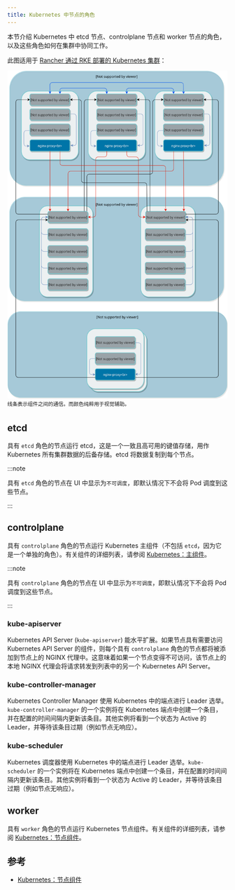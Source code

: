 ```yaml
---
title: Kubernetes 中节点的角色
---
```


本节介绍 Kubernetes 中 etcd 节点、controlplane 节点和 worker 节点的角色，以及这些角色如何在集群中协同工作。

此图适用于 [Rancher 通过 RKE 部署的 Kubernetes 集群](../launch-kubernetes-with-rancher.md)：

![集群图](/img/clusterdiagram.svg)<br/>
<sup>线条表示组件之间的通信。而颜色纯粹用于视觉辅助。</sup>

## etcd

具有 `etcd` 角色的节点运行 etcd，这是一个一致且高可用的键值存储，用作 Kubernetes 所有集群数据的后备存储。etcd 将数据复制到每个节点。

:::note

具有 `etcd` 角色的节点在 UI 中显示为`不可调度`，即默认情况下不会将 Pod 调度到这些节点。

:::

## controlplane

具有 `controlplane` 角色的节点运行 Kubernetes 主组件（不包括 `etcd`，因为它是一个单独的角色）。有关组件的详细列表，请参阅 [Kubernetes：主组件](https://kubernetes.io/docs/concepts/overview/components/#master-components)。

:::note

具有 `controlplane` 角色的节点在 UI 中显示为`不可调度`，即默认情况下不会将 Pod 调度到这些节点。

:::

### kube-apiserver

Kubernetes API Server (`kube-apiserver`) 能水平扩展。如果节点具有需要访问 Kubernetes API Server 的组件，则每个具有 `controlplane` 角色的节点都将被添加到节点上的 NGINX 代理中。这意味着如果一个节点变得不可访问，该节点上的本地 NGINX 代理会将请求转发到列表中的另一个 Kubernetes API Server。

### kube-controller-manager

Kubernetes Controller Manager 使用 Kubernetes 中的端点进行 Leader 选举。`kube-controller-manager` 的一个实例将在 Kubernetes 端点中创建一个条目，并在配置的时间间隔内更新该条目。其他实例将看到一个状态为 Active 的 Leader，并等待该条目过期（例如节点无响应）。

### kube-scheduler

Kubernetes 调度器使用 Kubernetes 中的端点进行 Leader 选举。`kube-scheduler` 的一个实例将在 Kubernetes 端点中创建一个条目，并在配置的时间间隔内更新该条目。其他实例将看到一个状态为 Active 的 Leader，并等待该条目过期（例如节点无响应）。

## worker

具有 `worker` 角色的节点运行 Kubernetes 节点组件。有关组件的详细列表，请参阅 [Kubernetes：节点组件](https://kubernetes.io/docs/concepts/overview/components/#node-components)。

## 参考

* [Kubernetes：节点组件](https://kubernetes.io/docs/concepts/overview/components/#node-components)